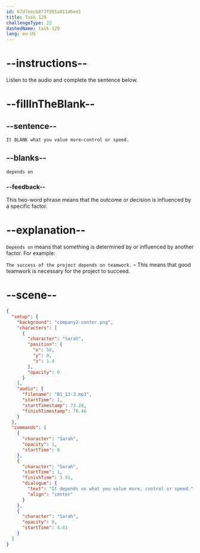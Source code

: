 ```yaml
---
id: 67d7eecb873f955a811d6ed1
title: Task 129
challengeType: 22
dashedName: task-129
lang: en-US
---
```


<!-- (Audio) Sarah: It depends on what you value more—control or speed. -->

# --instructions--

Listen to the audio and complete the sentence below.

# --fillInTheBlank--

## --sentence--

`It BLANK what you value more—control or speed.`

## --blanks--

`depends on`

### --feedback--

This two-word phrase means that the outcome or decision is influenced by a specific factor.  

# --explanation--

`Depends on` means that something is determined by or influenced by another factor. For example:

`The success of the project depends on teamwork.` – This means that good teamwork is necessary for the project to succeed.  

# --scene--

```json
{
  "setup": {
    "background": "company2-center.png",
    "characters": [
      {
        "character": "Sarah",
        "position": {
          "x": 50,
          "y": 0,
          "z": 1.4
        },
        "opacity": 0
      }
    ],
    "audio": {
      "filename": "B1_13-3.mp3",
      "startTime": 1,
      "startTimestamp": 73.28,
      "finishTimestamp": 76.46
    }
  },
  "commands": [
    {
      "character": "Sarah",
      "opacity": 1,
      "startTime": 0
    },
    {
      "character": "Sarah",
      "startTime": 1,
      "finishTime": 3.91,
      "dialogue": {
        "text": "It depends on what you value more, control or speed.",
        "align": "center"
      }
    },
    {
      "character": "Sarah",
      "opacity": 0,
      "startTime": 4.41
    }
  ]
}
```
